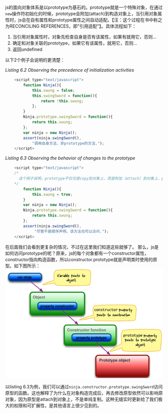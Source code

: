 
js的面向对象体系是以prototype为基石的。prototype就是一个特殊对象，在通过`new`操作符初始化的时候，prototype会附加(attach)到构造对象上，当引用对象属性时，js会在自有属性和prototype属性之间自动适配。【注：这个过程在书中称之为RECONCILING REFERENCES，即"引用适配"】。具体流程如下：

1. 当引用对象属性时，对象先检查自身是否有该属性，如果有就用它，否则...
2. 确定和对象关联的prototype，如果它有该属性，就用它，否则...
3. 返回undefined

以下2个例子会说明的更清楚：

*Listing 6.2 Observing the precedence of initialization activities*

```javascript
	<script type="text/javascript">
		function Ninja(){
			this.swung = false;
			this.swingSword = function(){
				return !this.swung;
			};
		}
		Ninja.prototype.swingSword = function(){
			return this.swung;
		};
		var ninja = new Ninja();
		assert(ninja.swingSword(),
			"调用自身方法，非prototype的方法.");	
	</script>
```

*Listing 6.3 Observing the behavior of changes to the prototype*


```javascript
	<script type="text/javascript">
	/* 
	  这个例子说明，prototype不仅仅是copy到对象上，而是附加（attach）到对象上，prototype在后面的修改也会影响之前声明的对象。 
	*/
  		function Ninja(){
    		this.swung = true;
		}
  		var ninja = new Ninja();
  		Ninja.prototype.swingSword = function(){
    		return this.swung;
		};
  		assert(ninja.swingSword(),
        	 "尽管不是顺序声明，该方法也可以访问.");
	</script>
```

在后面我们会看到更复杂的情况，不过在这里我们知道这些就够了。
那么，js是如何访问prototype的呢？原来，js的每个对象都有一个constructor属性，constructor指向构造函数，所以constructor.prototype就是声明类时使用的原型。如下图所示：
![constructor.prototype](https://github.com/flybywind/SecretsOfJavaScriptNinja/blob/master/img/constuctor.prototype.jpg)

以listing 6.3为例，我们可以通过`ninja.constructor.prototype.swingSword`访问原型的函数。这也解释了为什么在对象构造完成后，再去修改原型依然可以影响原对象，因为原型是attach到对象上，不是单纯复制。这种无缝实时更新给了我们极大的权限和可扩展性，是其他语言上很少见到的。

